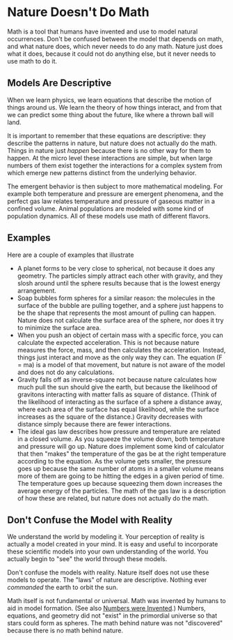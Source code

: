 # Nature Doesn't Do Math

Math is a tool that humans have invented and use to model natural occurrences.  Don't be confused between the model that depends on math, and what nature does, which never needs to do any math.  Nature just does what it does, because it could not do anything else, but it never needs to use math to do it.

## Models Are Descriptive

When we learn physics, we learn equations that describe the motion of things around us.  We learn the theory of how things interact, and from that we can predict some thing about the future, like where a thrown ball will land.

It is important to remember that these equations are descriptive:  they describe the patterns in nature, but nature does not actually do the math.  Things in nature just _happen_ because there is no other way for them to happen.   At the micro level these interactions are simple, but when large numbers of them exist together the interactions for a complex system from which emerge new patterns distinct from the underlying behavior.

The emergent behavior is then subject to more mathematical modeling.  For example both temperature and pressure are emergent phenomena, and the perfect gas law relates temperature and pressure of gaseous matter in a confined volume.  Animal populations are modeled with some kind of population dynamics.  All of these models use math of different flavors.

## Examples

Here are a couple of examples that illustrate

* A planet forms to be very close to spherical, not because it does any geometry. The particles simply attract each other with gravity, and they slosh around until the sphere results because that is the lowest energy arrangement.
* Soap bubbles form spheres for a similar reason: the molecules in the surface of the bubble are pulling together, and a sphere just happens to be the shape that represents the most amount of pulling can happen.  Nature does not calculate the surface area of the sphere, nor does it try to minimize the surface area.
* When you push an object of certain mass with a specific force, you can calculate the expected acceleration.  This is not because nature measures the force, mass, and then calculates the acceleration.  Instead, things just interact and move as the only way they can.  The equation (F = ma) is a model of that movement, but nature is not aware of the model and does not do any calculations.
* Gravity falls off as inverse-square not because nature calculates how much pull the sun should give the earth, but because the likelihood of gravitons interacting with matter falls as square of distance. (Think of the likelihood of interacting as the surface of a sphere a distance away, where each area of the surface has equal likelihood, while the surface increases as the square of the distance.)  Gravity decreases with distance simply because there are fewer interactions.
* The ideal gas law describes how pressure and temperature are related in a closed volume.  As you squeeze the volume down, both temperature and pressure will go up.  Nature does implement some kind of calculator that then "makes" the temperature of the gas be at the right temperature according to the equation.  As the volume gets smaller, the pressure goes up because the same number of atoms in a smaller volume means more of them are going to be hitting the edges in a given period of time.  The temperature goes up because squeezing them down increases the average energy of the particles.  The math of the gas law is a description of how these are related, but nature does not actually do the math.

## Don't Confuse the Model with Reality

We understand the world by modeling it.  Your perception of reality is actually a model created in your mind.  It is easy and useful to incorporate these scientific models into your own understanding of the world.  You actually begin to "see" the world through these models.

Don't confuse the models with reality.  Nature itself does not use these models to operate.  The "laws" of nature are descriptive.  Nothing ever _commanded_ the earth to orbit the sun.  

Math itself is not fundamental or universal.  Math was invented by humans to aid in model formation.  (See also [Numbers were Invented](/docs/Ontology/numbers-arent-real).)  Numbers, equations, and geometry did not "exist" in the primordial universe so that stars could form as spheres.  The math behind nature was not "discovered" because there is no math behind nature.
